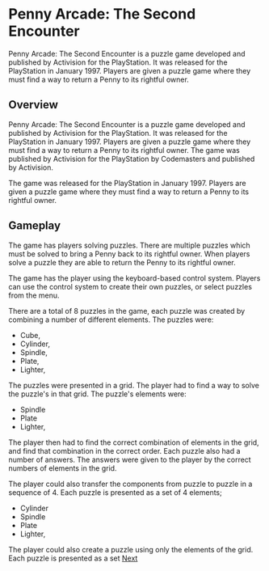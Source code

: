 # Penny Arcade: The Second Encounter

Penny Arcade: The Second Encounter is a puzzle game developed and published by Activision for the PlayStation. It was released for the PlayStation in January 1997. Players are given a puzzle game where they must find a way to return a Penny to its rightful owner.

## Overview

Penny Arcade: The Second Encounter is a puzzle game developed and published by Activision for the PlayStation. It was released for the PlayStation in January 1997. Players are given a puzzle game where they must find a way to return a Penny to its rightful owner. The game was published by Activision for the PlayStation by Codemasters and published by Activision.

The game was released for the PlayStation in January 1997. Players are given a puzzle game where they must find a way to return a Penny to its rightful owner.

## Gameplay

The game has players solving puzzles. There are multiple puzzles which must be solved to bring a Penny back to its rightful owner. When players solve a puzzle they are able to return the Penny to its rightful owner.

The game has the player using the keyboard-based control system. Players can use the control system to create their own puzzles, or select puzzles from the menu.

There are a total of 8 puzzles in the game, each puzzle was created by combining a number of different elements. The puzzles were:

*   Cube,
*   Cylinder,
*   Spindle,
*   Plate,
*   Lighter,

The puzzles were presented in a grid. The player had to find a way to solve the puzzle's in that grid. The puzzle's elements were:

*   Spindle
*   Plate
*   Lighter,

The player then had to find the correct combination of elements in the grid, and find that combination in the correct order. Each puzzle also had a number of answers. The answers were given to the player by the correct numbers of elements in the grid.

The player could also transfer the components from puzzle to puzzle in a sequence of 4. Each puzzle is presented as a set of 4 elements;

*   Cylinder
*   Spindle
*   Plate
*   Lighter,

The player could also create a puzzle using only the elements of the grid. Each puzzle is presented as a set
[Next](266.md)